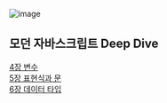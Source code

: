 ![image](https://user-images.githubusercontent.com/18201794/146094561-ff0bd0f8-6b73-4f45-b469-7376ae7e9897.png)

## 모던 자바스크립트 Deep Dive

[4장 변수](/modern-js-deepdive/4장%20변수)  
[5장 표현식과 문](/modern-js-deepdive/5장%20표현식과%20문)  
[6장 데이터 타입](/modern-js-deepdive/6장%20데이터%20타입)